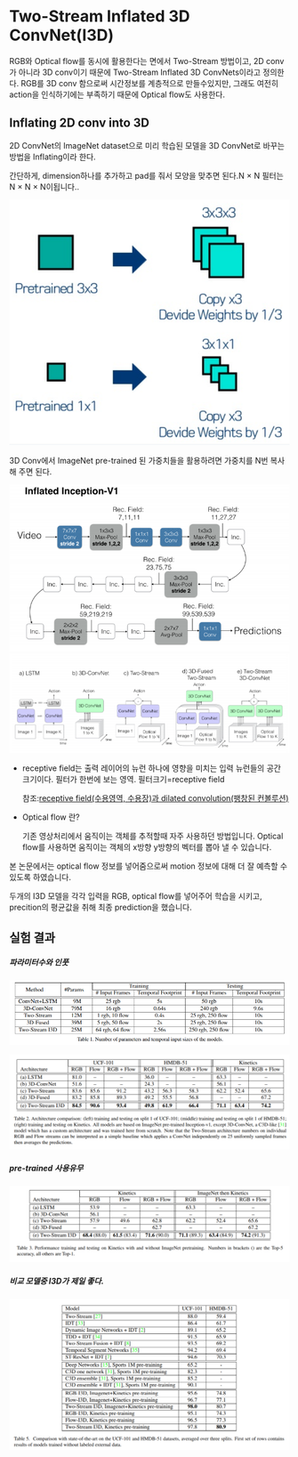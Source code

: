 # Two-Stream Inflated 3D ConvNet(I3D)

RGB와 Optical flow를 동시에 활용한다는 면에서 Two-Stream 방법이고, 2D conv가 아니라 3D conv이기 때문에 Two-Stream Inflated 3D ConvNets이라고 정의한다. 
RGB를 3D conv 함으로써 시간정보를 계층적으로 만들수있지만, 그래도 여전히 action을 인식하기에는 부족하기 때문에 Optical flow도 사용한다.

## Inflating 2D conv into 3D

2D ConvNet의 ImageNet dataset으로 미리 학습된 모델을 3D ConvNet로 바꾸는 방법을 Inflating이라 한다. 

간단하게, dimension하나를 추가하고 pad를 줘서 모양을 맞추면 된다.N × N 필터는 N × N × N이됩니다..

![inflat](./image/inflat.png "inflat")

3D Conv에서 ImageNet pre-trained 된 가중치들을 활용하려면 가중치를 N번 복사해 주면 된다.

![infcep](./image/infcep.png "infcep")
![model](./image/model.png "model")

* receptive field는 출력 레이어의 뉴런 하나에 영향을 미치는 입력 뉴런들의 공간 크기이다. 필터가 한번에 보는 영역. 필터크기=receptive field

    참조:[receptive field(수용영역, 수용장)과 dilated convolution(팽창된 컨볼루션)](https://m.blog.naver.com/PostView.nhn?blogId=sogangori&logNo=220952339643&proxyReferer=https:%2F%2Fwww.google.com%2F)

* Optical flow 란?

    기존 영상처리에서 움직이는 객체를 추적할때 자주 사용하던 방법입니다. Optical flow를 사용하면 움직이는 객체의 x방향 y방향의 벡터를 뽑아 낼 수 있습니다. 

본 논문에서는 optical flow 정보를 넣어줌으로써 motion 정보에 대해 더 잘 예측할 수 있도록 하였습니다.

두개의 I3D 모델을 각각 입력을 RGB, optical flow를 넣어주어 학습을 시키고, precition의 평균값을 취해 최종 prediction을 했습니다.

## 실험 결과

##### 파라미터수와 인풋
![res1](./image/res1.png "res1")

![res2](./image/res2.png "res2")

##### pre-trained 사용유무
![res3](./image/res3.png "res3")

##### 비교 모델중 I3D가 제일 좋다.
![res4](./image/res4.png "res4")
